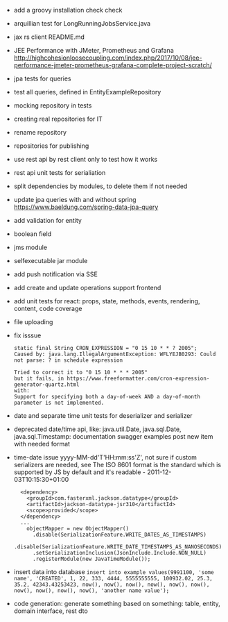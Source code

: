 - add a groovy installation check check
- arquillian test for LongRunningJobsService.java
- jax rs client README.md
- JEE Performance with JMeter, Prometheus and Grafana
  http://highcohesionloosecoupling.com/index.php/2017/10/08/jee-performance-jmeter-prometheus-grafana-complete-project-scratch/
- jpa tests for queries
- test all queries, defined in EntityExampleRepository
- mocking repository in tests
- creating real repositories for IT 
- rename repository
- repositories for publishing
- use rest api by rest client only to test how it works
- rest api unit tests for serialiation
- split dependencies by modules, to delete them if not needed
- update jpa queries with and without spring https://www.baeldung.com/spring-data-jpa-query
- add validation for entity 
- boolean field
- jms module
- selfexecutable jar module
- add push notification via SSE
- add create and update operations support frontend
- add unit tests for react: props, state, methods, events, rendering, content, code coverage
- file uploading
- fix isssue
  
    ```
    static final String CRON_EXPRESSION = "0 15 10 * * ? 2005";
    Caused by: java.lang.IllegalArgumentException: WFLYEJB0293: Could not parse: ? in schedule expression
    
    Tried to correct it to "0 15 10 * * * 2005"
    but it fails, in https://www.freeformatter.com/cron-expression-generator-quartz.html
    with:
    Support for specifying both a day-of-week AND a day-of-month parameter is not implemented.
    ```
- date and separate time unit tests for deserializer and serializer 
- deprecated date/time api, like: java.util.Date, java.sql.Date, java.sql.Timestamp:
  documentation
  swagger examples
  post new item with needed format
- time-date issue yyyy-MM-dd'T'HH:mm:ss'Z', not sure if custom serializers are needed, see 
    The ISO 8601 format is the standard which is supported by JS by default and it's readable - 
    2011-12-03T10:15:30+01:00
    
    ```
      <dependency>
        <groupId>com.fasterxml.jackson.datatype</groupId>
        <artifactId>jackson-datatype-jsr310</artifactId>
        <scope>provided</scope>
      </dependency>
      ...
        objectMapper = new ObjectMapper()
          .disable(SerializationFeature.WRITE_DATES_AS_TIMESTAMPS)
          .disable(SerializationFeature.WRITE_DATE_TIMESTAMPS_AS_NANOSECONDS)
          .setSerializationInclusion(JsonInclude.Include.NON_NULL)
          .registerModule(new JavaTimeModule());
    ```
- insert data into database
    `insert into example values(9991100, 'some name', 'CREATED', 1, 22, 333, 4444, 5555555555, 100932.02, 25.3, 35.2, 42343.43253423, now(), now(), now(), now(), now(), now(), now(), now(), now(), now(), 'another name value');`
- code generation: generate something based on something: table, entity, domain interface, rest dto